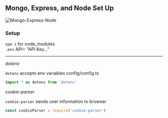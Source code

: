 ## Mongo, Express, and Node Set Up
![Mongo-Express-Node]("[https://img.icons8.com/color/480/mongodb.png](https://plus.unsplash.com/premium_photo-1658506952924-d3ebaeca8139?ixlib=rb-1.2.1&ixid=MnwxMjA3fDB8MHxwaG90by1wYWdlfHx8fGVufDB8fHx8&auto=format&fit=crop&w=1180&q=80)")

### Setup

`npm i` for node_modules
<br />
`.env` API= "API Key..."
***

_dotenv_

`dotenv` accepts env variables
config/config.ts

```JavaScript
import * as dotenv from 'dotenv'
```

_cookie-parser_

`cookie-parser` sends user information to browser

```JavaScript
const cookieParser = require('cookie-parser')
```
